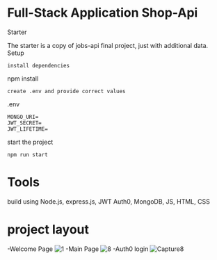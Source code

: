 # Full-Stack Application Shop-Api

Starter

The starter is a copy of jobs-api final project, just with additional data.
Setup

    install dependencies

npm install

    create .env and provide correct values

.env

    MONGO_URI=
    JWT_SECRET=
    JWT_LIFETIME=

start the project

    npm run start

# Tools

 build using Node.js, express.js, JWT Auth0, MongoDB, JS, HTML, CSS
 
 # project layout
   -Welcome Page
 ![1](https://user-images.githubusercontent.com/107857762/209581333-52f3bf8c-2011-45da-81fc-ebd191a2a5b6.PNG)
   -Main Page
 ![8](https://user-images.githubusercontent.com/107857762/209581420-f55b4991-0c13-4dc3-8c7e-933ac193dda1.PNG)
   -Auth0 login
  ![Capture8](https://user-images.githubusercontent.com/107857762/209581451-bb1e03a6-65e2-418c-83cc-a0dd890b2738.PNG)

